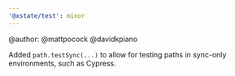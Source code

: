 ```yaml
---
'@xstate/test': minor
---
```


@author: @mattpocock @davidkpiano

Added `path.testSync(...)` to allow for testing paths in sync-only environments, such as Cypress.
